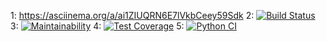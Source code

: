 1: https://asciinema.org/a/ai1ZIUQRN6E7lVkbCeey59Sdk
2: [![Build Status](https://app.travis-ci.com/0pilione/python-project-50.svg?token=u2snkGZFLmELpKewJqKM&branch=main)](https://app.travis-ci.com/0pilione/python-project-50)
3: [![Maintainability](https://api.codeclimate.com/v1/badges/c113b0274a8a7ecb3483/maintainability)](https://codeclimate.com/github/0pilione/python-project-50/maintainability)
4: [![Test Coverage](https://api.codeclimate.com/v1/badges/c113b0274a8a7ecb3483/test_coverage)](https://codeclimate.com/github/0pilione/python-project-50/test_coverage)
5: [![Python CI](https://github.com/0pilione/python-project-50/actions/workflows/pyci.yml/badge.svg)](https://github.com/0pilione/python-project-50/actions/workflows/pyci.yml)

